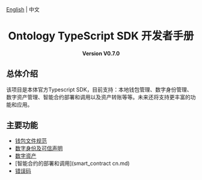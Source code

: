 [English](../en/README.md) | 中文

<h1 align="center">Ontology TypeScript SDK 开发者手册</h1>
<h4 align="center">Version V0.7.0 </h4>

## 总体介绍

该项目是本体官方Typescript SDK，目前支持：本地钱包管理、数字身份管理、数字资产管理、智能合约部署和调用以及资产转账等等。未来还将支持更丰富的功能和应用。


## 主要功能


- [钱包文件规范](Wallet_File_Specification.md)
- [数字身份及可信声明](identity_claim.md)
- [数字资产](asset.md)
- [智能合约的部署和调用](smart_contract cn.md)
- [错误码](errorcode.md)

